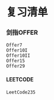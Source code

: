 # **复习清单** 
### 剑指OFFER
    Offer7
    Offer10I
    Offer10II
    Offer15
    Offer29
    
#### LEETCODE 

    LeetCode235
